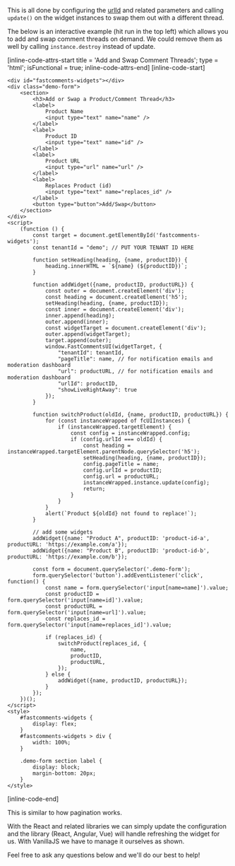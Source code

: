 This is all done by configuring the [urlId](/guide-customizations-and-configuration.html#url-id) and related parameters and
calling `update()` on the widget instances to swap them out with a different thread.

The below is an interactive example (hit run in the top left) which allows you to add and swap comment threads on demand.
We could remove them as well by calling `instance.destroy` instead of update.

[inline-code-attrs-start title = 'Add and Swap Comment Threads'; type = 'html'; isFunctional = true; inline-code-attrs-end]
[inline-code-start]
    <script src="https://cdn.fastcomments.com/js/embed-v2.min.js"></script>

    <div id="fastcomments-widgets"></div>
    <div class="demo-form">
        <section>
            <h3>Add or Swap a Product/Comment Thread</h3>
            <label>
                Product Name
                <input type="text" name="name" />
            </label>
            <label>
                Product ID
                <input type="text" name="id" />
            </label>
            <label>
                Product URL
                <input type="url" name="url" />
            </label>
            <label>
                Replaces Product (id)
                <input type="text" name="replaces_id" />
            </label>
            <button type="button">Add/Swap</button>
        </section>
    </div>
    <script>
        (function () {
            const target = document.getElementById('fastcomments-widgets');
            const tenantId = "demo"; // PUT YOUR TENANT ID HERE
    
            function setHeading(heading, {name, productID}) {
                heading.innerHTML = `${name} (${productID})`;
            }
    
            function addWidget({name, productID, productURL}) {
                const outer = document.createElement('div');
                const heading = document.createElement('h5');
                setHeading(heading, {name, productID});
                const inner = document.createElement('div');
                inner.append(heading);
                outer.append(inner);
                const widgetTarget = document.createElement('div');
                outer.append(widgetTarget);
                target.append(outer);
                window.FastCommentsUI(widgetTarget, {
                    "tenantId": tenantId,
                    "pageTitle": name, // for notification emails and moderation dashboard
                    "url": productURL, // for notification emails and moderation dashboard
                    "urlId": productID,
                    "showLiveRightAway": true
                });
            }
    
            function switchProduct(oldId, {name, productID, productURL}) {
                for (const instanceWrapped of fcUIInstances) {
                    if (instanceWrapped.targetElement) {
                        const config = instanceWrapped.config;
                        if (config.urlId === oldId) {
                            const heading = instanceWrapped.targetElement.parentNode.querySelector('h5');
                            setHeading(heading, {name, productID});
                            config.pageTitle = name;
                            config.urlId = productID;
                            config.url = productURL;
                            instanceWrapped.instance.update(config);
                            return;
                        }
                    }
                }
                alert(`Product ${oldId} not found to replace!`);
            }
    
            // add some widgets
            addWidget({name: "Product A", productID: 'product-id-a', productURL: 'https://example.com/a'});
            addWidget({name: "Product B", productID: 'product-id-b', productURL: 'https://example.com/b'});
    
            const form = document.querySelector('.demo-form');
            form.querySelector('button').addEventListener('click', function() {
                const name = form.querySelector('input[name=name]').value;
                const productID = form.querySelector('input[name=id]').value;
                const productURL = form.querySelector('input[name=url]').value;
                const replaces_id = form.querySelector('input[name=replaces_id]').value;
    
                if (replaces_id) {
                    switchProduct(replaces_id, {
                        name,
                        productID,
                        productURL,
                    });
                } else {
                    addWidget({name, productID, productURL});
                }
            });
        })();
    </script>
    <style>
        #fastcomments-widgets {
            display: flex;
        }
        #fastcomments-widgets > div {
            width: 100%;
        }
    
        .demo-form section label {
            display: block;
            margin-bottom: 20px;
        }
    </style>
[inline-code-end]

This is similar to how pagination works.

With the React and related libraries we can simply update the configuration and the library (React, Angular, Vue)
will handle refreshing the widget for us. With VanillaJS we have to manage it ourselves as shown.

Feel free to ask any questions below and we'll do our best to help!
